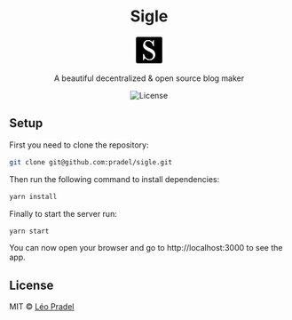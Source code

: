 <h1 align="center">Sigle</h1>

<p align="center">
  <img src="https://raw.githubusercontent.com/pradel/sigle/master/public/icon-192x192.png" height="50">
</p>

<p align="center">
  A beautiful decentralized & open source blog maker
</p>

<p align="center">
  <img src="https://badgen.net/badge/license/MIT/blue" alt="License">
</p>

## Setup

First you need to clone the repository:

```sh
git clone git@github.com:pradel/sigle.git
```

Then run the following command to install dependencies:

```sh
yarn install
```

Finally to start the server run:

```sh
yarn start
```

You can now open your browser and go to http://localhost:3000 to see the app.

## License

MIT © [Léo Pradel](https://www.leopradel.com/)
